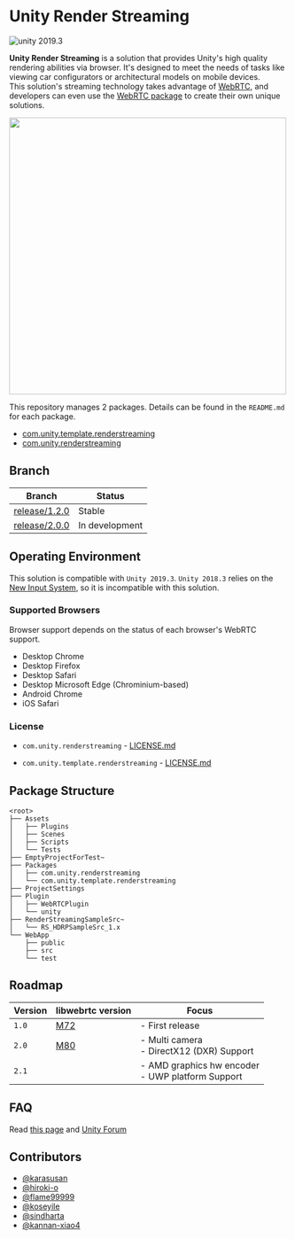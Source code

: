 # Unity Render Streaming

<img src="https://img.shields.io/badge/unity-2019.3-green.svg?style=flat-square" alt="unity 2019.3">

**Unity Render Streaming** is a solution that provides Unity's high quality rendering abilities via browser. It's designed to meet the needs of tasks like viewing car configurators or architectural models on mobile devices.  
This solution's streaming technology takes advantage of [WebRTC](https://webrtc.org/), and developers can even use the [WebRTC package](https://github.com/Unity-Technologies/com.unity.webrtc) to create their own unique solutions. 

<img src="Packages/com.unity.renderstreaming/Documentation~/images/browser_hdrpscene.png" width=500 align=center>

This repository manages 2 packages. Details can be found in the `README.md` for each package.

- [com.unity.template.renderstreaming](Packages/com.unity.template.renderstreaming/README.md)
- [com.unity.renderstreaming](Packages/com.unity.renderstreaming/README.md)

## Branch

| Branch                                                                                         | Status         |
| ---------------------------------------------------------------------------------------------- | -------------- |
| [release/1.2.0](https://github.com/Unity-Technologies/UnityRenderStreaming/tree/release/1.2.0) | Stable         |
| [release/2.0.0](https://github.com/Unity-Technologies/UnityRenderStreaming/tree/release/1.2.0) | In development |



## Operating Environment

This solution is compatible with `Unity 2019.3`.
`Unity 2018.3` relies on the [New Input System](https://github.com/Unity-Technologies/InputSystem), so it is incompatible with this solution.

### Supported Browsers

Browser support depends on the status of each browser's WebRTC support.

- Desktop Chrome
- Desktop Firefox
- Desktop Safari
- Desktop Microsoft Edge (Chrominium-based)
- Android Chrome
- iOS Safari

### License

- `com.unity.renderstreaming` -  [LICENSE.md](Packages/com.unity.renderstreaming/LICENSE.md)

- `com.unity.template.renderstreaming` -  [LICENSE.md](Packages/com.unity.template.renderstreaming/LICENSE.md)

## Package Structure

```
<root>
├── Assets
│   ├── Plugins
│   ├── Scenes
│   ├── Scripts
│   └── Tests
├── EmptyProjectForTest~
├── Packages
│   ├── com.unity.renderstreaming
│   └── com.unity.template.renderstreaming
├── ProjectSettings
├── Plugin
│   ├── WebRTCPlugin
│   └── unity
├── RenderStreamingSampleSrc~
│   └── RS_HDRPSampleSrc_1.x
└── WebApp
    ├── public
    ├── src
    └── test
```

## Roadmap

| Version | libwebrtc version                                                            | Focus                                                |
| ------- | ---------------------------------------------------------------------------- | ---------------------------------------------------  |
| `1.0`   |[M72](https://groups.google.com/d/msg/discuss-webrtc/3h4y0fimHwg/j6G4dTVvCAAJ)| - First release                                      |
| `2.0`   |[M80](https://groups.google.com/d/msg/discuss-webrtc/Ozvbd0p7Q1Y/M4WN2cRKCwAJ)| - Multi camera <br>- DirectX12 (DXR) Support         |
| `2.1`   |                                                                              | - AMD graphics hw encoder <br>- UWP platform Support |

## FAQ

Read [this page](Packages/com.unity.template.renderstreaming/Documentation~/en/faq.md) and [Unity Forum](https://forum.unity.com/forums/unity-render-streaming.413/)

## Contributors

- [@karasusan](https://github.com/karasusan)
- [@hiroki-o](https://github.com/hiroki-o)
- [@flame99999](https://github.com/flame99999)
- [@koseyile](https://github.com/koseyile)
- [@sindharta](https://github.com/sindharta)
- [@kannan-xiao4](https://github.com/kannan-xiao4)
